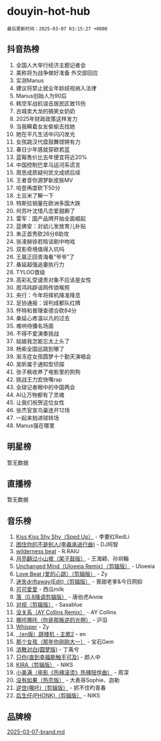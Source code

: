 # douyin-hot-hub

`最后更新时间：2025-03-07 03:15:27 +0800`

## 抖音热榜

1. 全国人大举行经济主题记者会
1. 美称将为战争做好准备 外交部回应
1. 实测Manus
1. 建议将禁止就业年龄歧视纳入法律
1. Manus创始人为90后
1. 韩空军战机误击居民区致15伤
1. 古城卖大龙的搞笑女奶奶
1. 2025年财政政策这样发力
1. 当我瞒着女友偷偷去找她
1. 她在平凡生活中闪闪发光
1. 女孩跳汉代盘鼓舞铿锵有力
1. 春日少年感就穿欧若蓝
1. 蓝莓售价比去年便宜将近20%
1. 中国控制巴拿马运河系谎言
1. 周思成质疑何凯文成绩后续
1. 王者音你源梦新皮肤MV
1. 哈登再度砍下50分
1. 土豆米了解一下
1. 特斯拉销量在欧洲多国大跌
1. 何苏叶沈惜凡恋爱甜齁了
1. 雷军：国产品牌开始全面崛起
1. 蓝佛安：对幼儿发放育儿补贴
1. 朱正首秀砍26分8助攻
1. 张凌赫徐若晗谈剧中吻戏
1. 双影奇境值得入坑吗
1. 王晨正回青海看“爷爷”了
1. 桑延超强追妻执行力
1. TYLOO晋级
1. 高彩礼受谴责对象不应该是女性
1. 周鸿祎辟谣网传锁喉照
1. 央行：今年将择机降准降息
1. 足协通报：误判成都队红牌
1. 怀特和普理查德合砍84分
1. 桑延心疼温以凡的过去
1. 难哄待播名场面
1. 不得不爱演奏挑战
1. 姑娘我怎能忘太上头了
1. 杨紫全国巡跳到哪了
1. 渐冻症女孩圆梦十个勤天演唱会
1. 吴昕属于通知型侦探
1. 张子枫收养了电影里的狗狗
1. 挑战王力宏快嘴rap
1. 全球记者眼中的中国两会
1. AI让万物都有了灵魂
1. 让我们祝贺这位女性
1. 张杰官宣鸟巢连开12场
1. 一起来拍进球转场
1. Manus强在哪里

## 明星榜

暂无数据

## 直播榜

暂无数据

## 音乐榜

1. [Kiss Kiss Shy Shy（Sped Up）](https://sf5-hl-cdn-tos.douyinstatic.com/obj/tos-cn-ve-2774/oYpXDAeGgQK0zfPaji7iKUixpCXFGILeLGmvYA) - 李要红RedLi
1. [困住你的不是别人(李羲承进行曲)](https://sf3-cdn-tos.douyinstatic.com/obj/tos-cn-ve-2774/okWrrVL1iQGZbfHVeCPAe7IaerYfM2jEQi5mNI) - DJ阿智
1. [wilderness beat](https://sf3-cdn-tos.douyinstatic.com/obj/tos-cn-ve-2774/o0oBmODSFCpfFdLRGzAAFC2ah9AIMEQfAOueVE) - R.RAIU
1. [月亮翻过小山坡（架子鼓版）](https://sf3-cdn-tos.douyinstatic.com/obj/tos-cn-ve-2774/oMNeN2LYSVP6MMtoAQFGfeQDeftQqYPEErIl8Y) - 王海颖、孙圳翰
1. [Unchanged Mind（Uloeeia Remix）（剪辑版）](https://sf3-cdn-tos.douyinstatic.com/obj/tos-cn-ve-2774/oIHYu1YfsziJqmggAqBsXOiiI2Y1QB6I61RsMW) - Uloeeia
1. [Love Beat  (爱的心跳）（剪辑版）](https://sf5-hl-cdn-tos.douyinstatic.com/obj/tos-cn-ve-2774/oUlARwvEINIisZ9nCnKMZiYFGfCCYLtDADDBge) - Zy
1. [迷失driftaway(Edit)（剪辑版）](https://sf3-cdn-tos.douyinstatic.com/obj/tos-cn-ve-2774/ogaa1xGNeFO6FCaMgO8PzzAceEI4fBLDMi15H3) - 喪甜老爹&今日网抑
1. [可可爱爱](https://sf3-cdn-tos.douyinstatic.com/obj/tos-cn-ve-2774/0deb1e75aea643b9927ba26aaafa29dd) - 西瓜milk
1. [落（0.8降调剪辑版）](https://sf3-cdn-tos.douyinstatic.com/obj/tos-cn-ve-2774/ociN0WUv3APijBYr6DUmAHmdkZ5MjM6gIF3iA) - 唐伯虎Annie
1. [对视（剪辑版）](https://sf3-cdn-tos.douyinstatic.com/obj/tos-cn-ve-2774/ogKtIhiB0WfAa18F9z3uWODMtZi2ysB1VuAIsQ) - Sasablue
1. [没关系（AY Collins Remix）](https://sf3-cdn-tos.douyinstatic.com/obj/tos-cn-ve-2774/oIBbI5Ghw4zdUCQMJrDEFaAQilZP3EIDSi7MW) - AY Collins
1. [哪吒哪吒（你是那叛逆的光啊）](https://sf3-cdn-tos.douyinstatic.com/obj/tos-cn-ve-2774/oUkQCgCDnBanFehFEFQDxCQntAOIfp9gyZYFVo) - 沪滔
1. [Whisper](https://sf3-cdn-tos.douyinstatic.com/obj/tos-cn-ve-2774/oEeYKDxIDCFuArkftgkGqCnG7xZtRC2rEMKBQi) - Zy
1. [（en版）跳楼机 - 主歌2](https://sf5-hl-cdn-tos.douyinstatic.com/obj/tos-cn-ve-2774/oklN6GvgQ2L8DpPeaAGf1gPeyKzjXFwHIwoCZv) - en
1. [那个女孩（那年你刚刚大一）](https://sf3-cdn-tos.douyinstatic.com/obj/tos-cn-ve-2774/o4IZw7TlivwiBBBMA2rIgWrGNIrjFroh6bPqQ) - 宝石Gem
1. [消散对白(圆梦版)](https://sf3-cdn-tos.douyinstatic.com/obj/tos-cn-ve-2774/og4jB5I5IizzoZVAAAzWgBMAsMDWoArfwBOiFs) - 丁禹兮
1. [只你(直到幸福能触手可及)](https://sf3-cdn-tos.douyinstatic.com/obj/tos-cn-ve-2774/o0lBkRDzFTeaVSUz3ZZSCBVtZ5DIMQGfgmEAuE) - 颜人中
1. [KIRA（剪辑版）](https://sf3-cdn-tos.douyinstatic.com/obj/tos-cn-ve-2774/o0Bq3TvdHqOfzihWrHyABMociuMA3Inwsbx9Wi) - NIKS
1. [小美满（电影《热辣滚烫》热辣陪伴曲）](https://sf3-cdn-tos.douyinstatic.com/obj/tos-cn-ve-2774/o0GAn2lSgfZIDUgtevCGDQYnFg4CwnrBaxbTZL) - 周深
1. [没有如果（热恋版）](https://sf3-cdn-tos.douyinstatic.com/obj/tos-cn-ve-2774/o4iETqbxIThtCXlBeV0DfAhZsbCFGhagYupnMx) - 大表哥Sophie、迦勒
1. [逆世(哪吒)（剪辑版）](https://sf3-cdn-tos.douyinstatic.com/obj/tos-cn-ve-2774/oMIEZAfEogrLnzfDWMBiZKCWuXIUFLtRDsOFWs) - 抓不住旳青春
1. [后生仔(PHONK)（剪辑版）](https://sf3-cdn-tos.douyinstatic.com/obj/tos-cn-ve-2774/o0TzmfumdQAJ1aGG9F5LfTXIYeGcqYKRPAeFdJ) - NIKS

## 品牌榜

[2025-03-07-brand.md](2025-03-07-brand.md)
